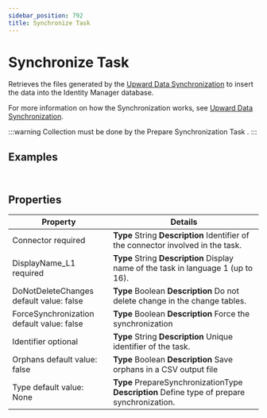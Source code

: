 ```yaml
---
sidebar_position: 792
title: Synchronize Task
---
```


# Synchronize Task

Retrieves the files generated by the [Upward Data Synchronization](../../../../../../synchronization/upward-data-sync/index "Upward Data Synchronization") to insert the data into the Identity Manager database.

For more information on how the Synchronization works, see [Upward Data Synchronization](../../../../../../synchronization/upward-data-sync/index "Upward Data Synchronization").

:::warning
Collection must be done by the
Prepare Synchronization Task
.
:::

## Examples

```


```
## Properties

| Property | Details |
| --- | --- |
| Connector required | **Type**  String  **Description** Identifier of the connector involved in the task. |
| DisplayName\_L1 required | **Type**  String  **Description** Display name of the task in language 1 (up to 16). |
| DoNotDeleteChanges default value: false | **Type**  Boolean  **Description** Do not delete change in the change tables. |
| ForceSynchronization default value: false | **Type**  Boolean  **Description** Force the synchronization |
| Identifier optional | **Type**  String  **Description** Unique identifier of the task. |
| Orphans default value: false | **Type**  Boolean  **Description** Save orphans in a CSV output file |
| Type default value: None | **Type**  PrepareSynchronizationType  **Description** Define type of prepare synchronization. |